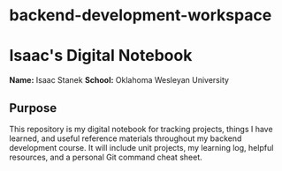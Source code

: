 # backend-development-workspace

# Isaac's Digital Notebook

**Name:** Isaac Stanek 
**School:** Oklahoma Wesleyan University

## Purpose
This repository is my digital notebook for tracking projects, things I have learned, and useful reference materials throughout my backend development course. It will include unit projects, my learning log, helpful resources, and a personal Git command cheat sheet.
